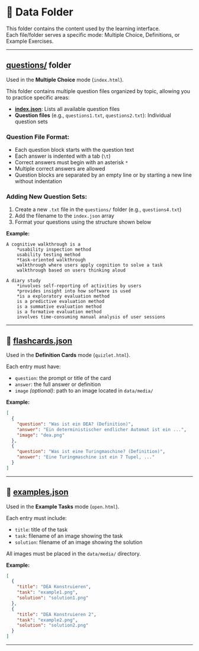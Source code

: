 # 📁 Data Folder

This folder contains the content used by the learning interface.  
Each file/folder serves a specific mode: Multiple Choice, Definitions, or Example Exercises.

---

## [questions/](questions/) folder

Used in the **Multiple Choice** mode (`index.html`).

This folder contains multiple question files organized by topic, allowing you to practice specific areas:

- **[index.json](questions/index.json)**: Lists all available question files
- **Question files** (e.g., `questions1.txt`, `questions2.txt`): Individual question sets

### Question File Format:

- Each question block starts with the question text
- Each answer is indented with a tab (`\t`)
- Correct answers must begin with an asterisk `*`
- Multiple correct answers are allowed
- Question blocks are separated by an empty line or by starting a new line without indentation

### Adding New Question Sets:

1. Create a new `.txt` file in the `questions/` folder (e.g., `questions4.txt`)
2. Add the filename to the `index.json` array
3. Format your questions using the structure shown below

**Example:**

```
A cognitive walkthrough is a
	*usability inspection method
	usability testing method
	*task-oriented walkthrough
	walkthrough where users apply cognition to solve a task
	walkthrough based on users thinking aloud

A diary study
	*involves self-reporting of activities by users
	*provides insight into how software is used
	*is a exploratory evaluation method
	is a predictive evaluation method
	is a summative evaluation method
	is a formative evaluation method
	involves time-consuming manual analysis of user sessions
```

---

## 🧠 [flashcards.json](flashcards.json)

Used in the **Definition Cards** mode (`quizlet.html`).

Each entry must have:

- `question`: the prompt or title of the card
- `answer`: the full answer or definition
- `image` _(optional)_: path to an image located in `data/media/`

**Example:**

```json
[
  {
    "question": "Was ist ein DEA? (Definition)",
    "answer": "Ein deterministischer endlicher Automat ist ein ...",
    "image": "dea.png"
  },
  {
    "question": "Was ist eine Turingmaschine? (Definition)",
    "answer": "Eine Turingmaschine ist ein 7 Tupel, ..."
  }
]
```

---

## 📝 [examples.json](examples.json)

Used in the **Example Tasks** mode (`open.html`).

Each entry must include:

- `title`: title of the task
- `task`: filename of an image showing the task
- `solution`: filename of an image showing the solution

All images must be placed in the `data/media/` directory.

**Example:**

```json
[
  {
    "title": "DEA Konstruieren",
    "task": "example1.png",
    "solution": "solution1.png"
  },
  {
    "title": "DEA Konstruieren 2",
    "task": "example2.png",
    "solution": "solution2.png"
  }
]
```

---
